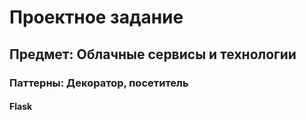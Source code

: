 # Проектное задание
## Предмет: Облачные сервисы и технологии
### Паттерны: Декоратор, посетитель
#### Flask